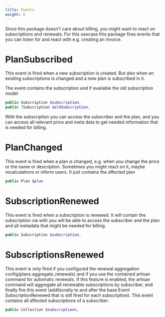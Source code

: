 ```yaml
---
title: Events
weight: 6
---
```


Since this package doesn't care about billing, you might want to react on subscriptions and renewals. For this usecase
this package fires events that you can listen for and react with e.g. creating an invoice. 

# PlanSubscribed

This event is fired when a new subscription is created. But also when an existing subscriptions is changed and
a new plan is subscribed in it.

The event contains the subscription and if available the old subscription model

```php
public Subscription $subscription,
public ?Subscription $oldSubscription,
```

With the subscription you can access the subscriber and the plan, and you can access all relevant price and meta
data to get needed information that is needed for billing.

# PlanChanged

This event is fired when a plan is changed, e.g. when you change the price or the name or description. Sometimes you 
might react on it, maybe recalculations or inform users. It just contains the affected plan

```php 
public Plan $plan
```

# SubscriptionRenewed

This event is fired when a subscription is renewed. It will contain the subscription via with you will be able to 
access the subscriber and the plan and all metadata that might be needed for billing.

```php 
public Subscription $subscription,
```

# SubscriptionsRenewed

This event is only fired if you configured the renewal aggregation config(plans.aggregate_renewals) and if you use
the contained artisan command for automatic renewals. If this feature is enabled, the artisan command will aggregate
all renewable subscriptions by subscriber, and finally fire this event (additionally to and after the base Event
SubscriptionRenewed that is still fired for each subscription).
This event contains all affected subscriptions of a subscriber.

```php 
public Collection $subscriptions,
```


